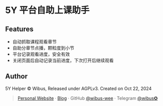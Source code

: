 # 5Y 平台自助上课助手

## Features

- 自动抓取课程观看章节
- 自助分章节点播，颗粒度到小节
- 平台记录观看进度，安全有效
- 关闭页面后自动记录当前进度，下次打开后继续观看

## Author

5Y Helper © Wibus, Released under AGPLv3. Created on Oct 22, 2024

> [Personal Website](http://wibus.ren/) · [Blog](https://blog.wibus.ren/) · GitHub [@wibus-wee](https://github.com/wibus-wee/) · Telegram [@wibus✪](https://t.me/wibus_wee)
